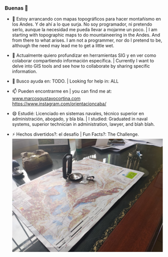 ### Buenas 👋

- 🔭 Estoy arrancando con mapas topográficos para hacer montañismo en los Andes. Y de ahí a lo que surja. No soy programador, ni pretendo serlo, aunque la necesidad me pueda llevar a mojarme un poco. | I am starting with topographic maps to do mountaineering in the Andes. And from there to what arises. I am not a programmer, nor do I pretend to be, although the need may lead me to get a little wet.


- 🌱 Actualmente quiero profundizar en herramientas SIG y en ver como colaborar compartiendo información específica. | Currently I want to delve into GIS tools and see how to collaborate by sharing specific information.


- 🤔 Busco ayuda en: TODO. | Looking for help in: ALL


- 📫 Pueden encontrarme en | you can find me at: 
  www.marcosgustavocortina.com
  https://www.instagram.com/orientacioncaba/


- 😄 Estudié: Licenciado en sistemas navales, técnico superior en administración, abogado, y bla bla. | I studied: Graduated in naval systems, superior technician in administration, lawyer, and blah blah.


- ⚡ Hechos divertidos?: el desafío | Fun Facts?: The Challenge.
![Mapa y Brújula](Anexos/IMG_20200525_132934%20(Grande).jpg)